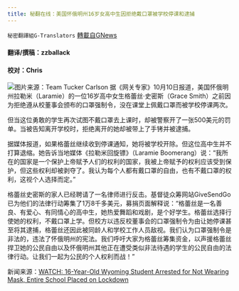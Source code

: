 ```yaml
---
title: 秘翻在线：美国怀俄明州16岁女高中生因拒绝戴口罩被学校停课和逮捕
---
```

`秘密翻譯組G-Translators` [轉載自GNews](https://gnews.org/zh-hans/1587018/)

#### 翻译/撰稿：zzballack

#### 校对：Chris
![](https://assets.gnews.org/wp-content/uploads/2021/10/图片1-25.jpg)图片来源：Team Tucker Carlson
据《网关专家》10月10日报道，美国怀俄明州拉勒米（Laramie）的一位16岁高中女生格蕾丝·史密斯（Grace Smith）之前因为拒绝遵从校董事会颁布的口罩强制令，没在课堂上佩戴口罩而被学校停课两次。

但当这位勇敢的学生再次试图不戴口罩去上课时，却被警察开了一张500美元的罚单。当被告知离开学校时，拒绝离开的她却被带上了手铐并被逮捕。

据媒体报道，如果格蕾丝继续收到停课通知，她将被学校开除。但这位高中生并不打算退缩。她告诉当地媒体《拉勒米回旋镖》（Laramie Boomerang）说：“我所在的国家是一个保护上帝赋予人们的权利的国家，我被上帝赋予的权利应该受到保护，但这些权利却被剥夺了。我认为每个人都有戴口罩的自由，也有不戴口罩的权利，这视个人选择而定。”

格蕾丝史密斯的家人已经聘请了一名律师进行反击。基督徒众筹网站GiveSendGo已为他们的法律行动筹集了1万8千多美元，募捐页面解释说：“格蕾丝是一名善良、有爱心、有同情心的高中生，她热爱舞蹈和戏剧，是个好学生。格蕾丝选择行使她的权利，不戴口罩上学。但校方以违反校董事会的口罩强制令为由让她停课甚至将其逮捕，格蕾丝还因此被同龄人和学校工作人员敌视。我们认为口罩强制令是非法的，违法了怀俄明州的宪法。我们呼吁大家为格蕾丝筹集资金，以声援格蕾丝捍卫她的公民自由以及怀俄明州其他正在遭受类似非法待遇的学生的公民自由的法律行动。让我们一起为公民的个人权利而战！”

新闻来源：[WATCH: 16-Year-Old Wyoming Student Arrested for Not Wearing Mask, Entire School Placed on Lockdown](https://www.thegatewaypundit.com/2021/10/watch-16-year-old-wyoming-student-arrested-not-wearing-mask-entire-school-placed-lockdown/)
